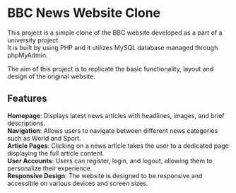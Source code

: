# BBC News Website Clone

This project is a simple clone of the BBC website developed as a part of a university project.\
It is built by using PHP and it utilizes MySQL database managed through phpMyAdmin.

The aim of this project is to replicate the basic functionality, layout and design of the original website.



## Features

**Homepage**: Displays latest news articles with headlines, images, and brief descriptions.\
**Navigation**: Allows users to navigate between different news categories such as World and Sport.\
**Article Pages**: Clicking on a news article takes the user to a dedicated page displaying the full article content.\
**User Accounts**: Users can register, login, and logout, allowing them to personalize their experience.\
**Responsive Design**: The website is designed to be responsive and accessible on various devices and screen sizes.
